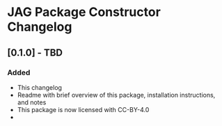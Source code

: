 # JAG Package Constructor Changelog

## [0.1.0] - TBD

### Added
- This changelog
- Readme with brief overview of this package, installation instructions, and notes
- This package is now licensed with CC-BY-4.0
- 